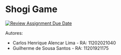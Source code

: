 # Shogi Game

[![Review Assignment Due Date](https://classroom.github.com/assets/deadline-readme-button-22041afd0340ce965d47ae6ef1cefeee28c7c493a6346c4f15d667ab976d596c.svg)](https://classroom.github.com/a/OtqBkTFh)

Autores:
- Carlos Henrique Alencar Lima - RA: 11202021040
- Guilherme de Sousa Santos - RA: 11201921175